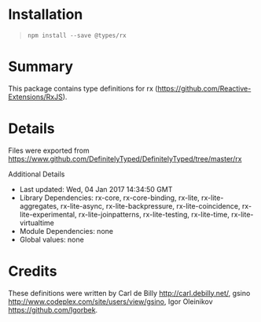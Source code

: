 # Installation
> `npm install --save @types/rx`

# Summary
This package contains type definitions for rx (https://github.com/Reactive-Extensions/RxJS).

# Details
Files were exported from https://www.github.com/DefinitelyTyped/DefinitelyTyped/tree/master/rx

Additional Details
 * Last updated: Wed, 04 Jan 2017 14:34:50 GMT
 * Library Dependencies: rx-core, rx-core-binding, rx-lite, rx-lite-aggregates, rx-lite-async, rx-lite-backpressure, rx-lite-coincidence, rx-lite-experimental, rx-lite-joinpatterns, rx-lite-testing, rx-lite-time, rx-lite-virtualtime
 * Module Dependencies: none
 * Global values: none

# Credits
These definitions were written by Carl de Billy <http://carl.debilly.net/>, gsino <http://www.codeplex.com/site/users/view/gsino>, Igor Oleinikov <https://github.com/Igorbek>.
